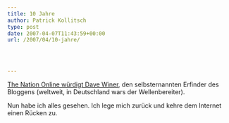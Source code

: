 ```yaml
---
title: 10 Jahre
author: Patrick Kollitsch
type: post
date: 2007-04-07T11:43:59+00:00
url: /2007/04/10-jahre/




---
```

[The Nation Online w&uuml;rdigt Dave Winer][1], den selbsternannten Erfinder des Bloggens (weltweit, in Deutschland wars der Wellenbereiter). 

Nun habe ich alles gesehen. Ich lege mich zur&uuml;ck und kehre dem Internet einen R&uuml;cken zu.

 [1]: http://www.nationmultimedia.com/2007/04/08/opinion/opinion_30031381.php